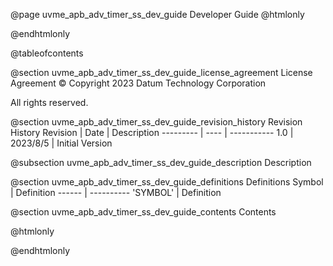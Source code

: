 @page uvme_apb_adv_timer_ss_dev_guide Developer Guide
@htmlonly
<div class="autonumbering">
@endhtmlonly


@tableofcontents


@section uvme_apb_adv_timer_ss_dev_guide_license_agreement License Agreement
© Copyright 2023 Datum Technology Corporation

All rights reserved.


@section uvme_apb_adv_timer_ss_dev_guide_revision_history Revision History
Revision  | Date | Description
--------- | ---- | -----------
1.0 | 2023/8/5 | Initial Version

@subsection uvme_apb_adv_timer_ss_dev_guide_description Description


@section uvme_apb_adv_timer_ss_dev_guide_definitions Definitions
Symbol | Definition
------ | ----------
 'SYMBOL' | Definition


@section uvme_apb_adv_timer_ss_dev_guide_contents Contents


@htmlonly
</div>
@endhtmlonly